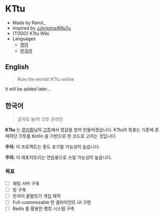# KTtu
 * Made by Ranol_
 * inspired by [JJoriping/KKuTu](https://github.com/JJoriping/KKuTu)
 * (TODO) KTtu Wiki
 * Languages
    * [영어](#영어)
    * [한국어](#한국어)

## English
> Rule the words! KTtu online

It will be added later...

## 한국어
> 글자로 놀자! 끄투 온라인

**KTtu** 는 [쪼리핑](http://blog.jjo.kr/)님의 [끄투](https://github.com/JJoriping/KKuTu)에서 영감을 얻어 만들어졌습니다.
KTtu의 목표는 기존에 존재하던 끄투를 Kotlin 을 기반으로 한 코드로 고치는 것입니다.

**주의:** 이 프로젝트는 중도 포기될 가능성이 높습니다.

**주의:** 이 레포지토리는 연습용으로 쓰일 가능성이 높습니다.

### 목표
 * [ ] 채팅 서버 구축
 * [ ] 방 구축
 * [ ] 한국어 끝말잇기 게임 제작
 * [ ] Full-customizable 한 클라이언트 UI 구현
 * [ ] Redis 를 활용한 랭킹 시스템 구축